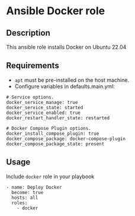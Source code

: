 # Ansible Docker role

## Description

This ansible role installs Docker on Ubuntu 22.04

## Requirements

* `apt` must be pre-installed on the host machine.
* Configure variables in defaults.main.yml:

```shell
# Service options.
docker_service_manage: true
docker_service_state: started
docker_service_enabled: true
docker_restart_handler_state: restarted

# Docker Compose Plugin options.
docker_install_compose_plugin: true
docker_compose_package: docker-compose-plugin
docker_compose_package_state: present
```

## Usage

Include `docker` role in your playbook

```shell
- name: Deploy Docker
  become: true
  hosts: all
  roles:
    - docker
```